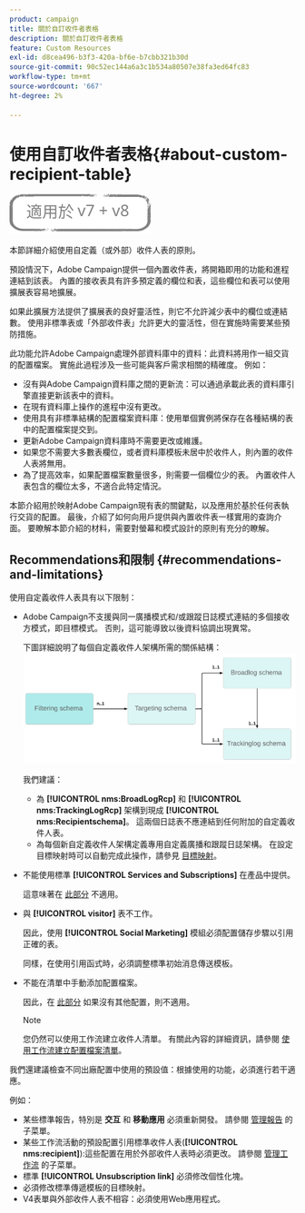 ```yaml
---
product: campaign
title: 關於自訂收件者表格
description: 關於自訂收件者表格
feature: Custom Resources
exl-id: d8cea496-b3f3-420a-bf6e-b7cbb321b30d
source-git-commit: 90c52ec144a6a3c1b534a80507e38fa3ed64fc83
workflow-type: tm+mt
source-wordcount: '667'
ht-degree: 2%

---
```


# 使用自訂收件者表格{#about-custom-recipient-table}

![](../../assets/common.svg)

本節詳細介紹使用自定義（或外部）收件人表的原則。

預設情況下，Adobe Campaign提供一個內置收件表，將開箱即用的功能和進程連結到該表。 內置的接收表具有許多預定義的欄位和表，這些欄位和表可以使用擴展表容易地擴展。

如果此擴展方法提供了擴展表的良好靈活性，則它不允許減少表中的欄位或連結數。 使用非標準表或「外部收件表」允許更大的靈活性，但在實施時需要某些預防措施。

此功能允許Adobe Campaign處理外部資料庫中的資料：此資料將用作一組交貨的配置檔案。 實施此過程涉及一些可能與客戶需求相關的精確度。 例如：

* 沒有與Adobe Campaign資料庫之間的更新流：可以通過承載此表的資料庫引擎直接更新該表中的資料。
* 在現有資料庫上操作的進程中沒有更改。
* 使用具有非標準結構的配置檔案資料庫：使用單個實例將保存在各種結構的表中的配置檔案提交到。
* 更新Adobe Campaign資料庫時不需要更改或維護。
* 如果您不需要大多數表欄位，或者資料庫模板未居中於收件人，則內置的收件人表將無用。
* 為了提高效率，如果配置檔案數量很多，則需要一個欄位少的表。 內置收件人表包含的欄位太多，不適合此特定情況。

本節介紹用於映射Adobe Campaign現有表的關鍵點，以及應用於基於任何表執行交貨的配置。 最後，介紹了如何向用戶提供與內置收件表一樣實用的查詢介面。 要瞭解本節介紹的材料，需要對螢幕和模式設計的原則有充分的瞭解。

## Recommendations和限制 {#recommendations-and-limitations}

使用自定義收件人表具有以下限制：

* Adobe Campaign不支援與同一廣播模式和/或跟蹤日誌模式連結的多個接收方模式，即目標模式。 否則，這可能導致以後資料協調出現異常。

   下圖詳細說明了每個自定義收件人架構所需的關係結構：
   ![](assets/custom_recipient_limitation.png)

   我們建議：

   * 為 **[!UICONTROL nms:BroadLogRcp]** 和 **[!UICONTROL nms:TrackingLogRcp]** 架構到現成 **[!UICONTROL nms:Recipientschema]**。 這兩個日誌表不應連結到任何附加的自定義收件人表。
   * 為每個新自定義收件人架構定義專用自定義廣播和跟蹤日誌架構。 在設定目標映射時可以自動完成此操作，請參見 [目標映射](../../configuration/using/target-mapping.md)。

* 不能使用標準 **[!UICONTROL Services and Subscriptions]** 在產品中提供。

   這意味著在 [此部分](../../delivery/using/managing-subscriptions.md) 不適用。

* 與 **[!UICONTROL visitor]** 表不工作。

   因此，使用 **[!UICONTROL Social Marketing]** 模組必須配置儲存步驟以引用正確的表。

   同樣，在使用引用函式時，必須調整標準初始消息傳送模板。

* 不能在清單中手動添加配置檔案。

   因此，在 [此部分](../../platform/using/creating-and-managing-lists.md) 如果沒有其他配置，則不適用。

   >[!NOTE]
   >
   >您仍然可以使用工作流建立收件人清單。 有關此內容的詳細資訊，請參閱 [使用工作流建立配置檔案清單](../../configuration/using/creating-a-profile-list-with-a-workflow.md)。

我們還建議檢查不同出廠配置中使用的預設值：根據使用的功能，必須進行若干適應。

例如：

* 某些標準報告，特別是 **交互** 和 **移動應用** 必須重新開發。 請參閱 [管理報告](../../configuration/using/managing-reports.md) 的子菜單。
* 某些工作流活動的預設配置引用標準收件人表(**[!UICONTROL nms:recipient]**):這些配置在用於外部收件人表時必須更改。 請參閱 [管理工作流](../../configuration/using/managing-workflows.md) 的子菜單。
* 標準 **[!UICONTROL Unsubscription link]** 必須修改個性化塊。
* 必須修改標準傳遞模板的目標映射。
* V4表單與外部收件人表不相容：必須使用Web應用程式。
